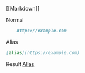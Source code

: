 [[Markdown]]

Normal
``` markdown
	https://example.com
```

Alias
``` markdown
[alias](https://example.com)
```

Result
[Alias](https://example.com)